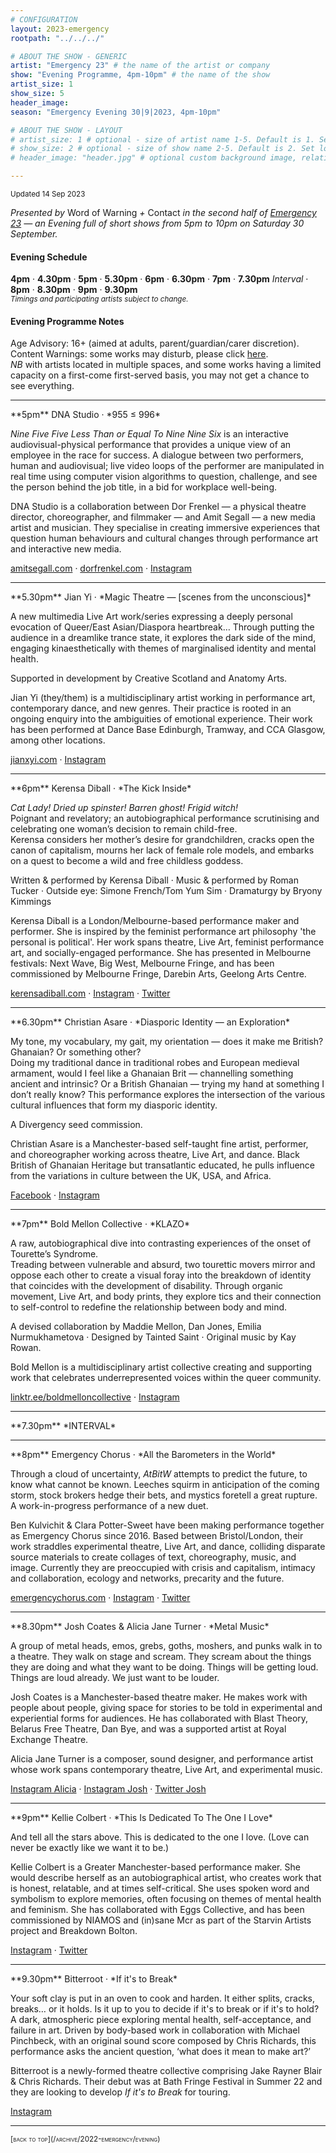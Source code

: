 ```yaml
---
# CONFIGURATION
layout: 2023-emergency
rootpath: "../../../"

# ABOUT THE SHOW - GENERIC
artist: "Emergency 23" # the name of the artist or company
show: "Evening Programme, 4pm-10pm" # the name of the show
artist_size: 1
show_size: 5
header_image:  
season: "Emergency Evening 30|9|2023, 4pm-10pm"

# ABOUT THE SHOW - LAYOUT
# artist_size: 1 # optional - size of artist name 1-5. Default is 1. Set longer names to lower values
# show_size: 2 # optional - size of show name 2-5. Default is 2. Set longer names to lower values
# header_image: "header.jpg" # optional custom background image, relative to current page

---
```

<small>Updated 14 Sep 2023</small>     
        
*Presented by* Word of Warning *+* Contact *in the second half of [Emergency 23](/current/2023-emergency) — an Evening full of short shows from 5pm to 10pm on Saturday 30 September.*        
         
#### Evening Schedule         
**4pm**  · **4.30pm** · **5pm**  · **5.30pm** · **6pm** · **6.30pm** · **7pm** · **7.30pm** *Interval* · **8pm** · **8.30pm** · **9pm** · **9.30pm** <br><small>*Timings and participating artists subject to change.*</small>         
         
#### Evening Programme Notes        
Age Advisory: 16+ (aimed at adults, parent/guardian/carer discretion).<br>Content Warnings: some works may disturb, please click [here](/warnings).<br>*NB* with artists located in multiple spaces, and some works having a limited capacity on a first-come first-served basis, you may not get a chance to see everything.        
<hr>         
**5pm** DNA Studio · *955 ≤ 996*         
         
*Nine Five Five Less Than or Equal To Nine Nine Six* is an interactive audiovisual-physical performance that provides a unique view of an employee in the race for success. A dialogue between two performers, human and audiovisual; live video loops of the performer are manipulated in real time using computer vision algorithms to question, challenge, and see the person behind the job title, in a bid for workplace well-being.         
         
DNA Studio is a collaboration between Dor Frenkel — a physical theatre director, choreographer, and filmmaker — and Amit Segall — a new media artist and musician. They specialise in creating immersive experiences that question human behaviours and cultural changes through performance art and interactive new media.         
         
<a href="http://amitsegall.com" target="_blank">amitsegall.com</a> · <a href="https://dorfrenkel.com" target="_blank">dorfrenkel.com</a> · <a href="https://instagram.com/dnastudio.live" target="_blank">Instagram</a>         
<hr>          
**5.30pm** Jian Yi · *Magic Theatre — [scenes from the unconscious]*         
         
A new multimedia Live Art work/series expressing a deeply personal evocation of Queer/East Asian/Diaspora heartbreak… Through putting the audience in a dreamlike trance state, it explores the dark side of the mind, engaging kinaesthetically with themes of marginalised identity and mental health.         
         
Supported in development by Creative Scotland and Anatomy Arts.         
        
Jian Yi (they/them) is a multidisciplinary artist working in performance art, contemporary dance, and new genres. Their practice is rooted in an ongoing enquiry into the ambiguities of emotional experience. Their work has been performed at Dance Base Edinburgh, Tramway, and CCA Glasgow, among other locations.        
        
<a href="https://jianxyi.com" target="_blank">jianxyi.com</a> · <a href="https://instagram.com/jianx_yi" target="_blank">Instagram</a>         
<hr>          
**6pm** Kerensa Diball · *The Kick Inside*         
        
*Cat Lady! Dried up spinster! Barren ghost! Frigid witch!*<br>Poignant and revelatory; an autobiographical performance scrutinising and celebrating one woman’s decision to remain child-free.<br>Kerensa considers her mother’s desire for grandchildren, cracks open the canon of capitalism, mourns her lack of female role models, and embarks on a quest to become a wild and free childless goddess.         
         
Written & performed by Kerensa Diball · Music & performed by Roman Tucker · Outside eye: Simone French/Tom Yum Sim · Dramaturgy by Bryony Kimmings         
         
Kerensa Diball is a London/Melbourne-based performance maker and performer. She is inspired by the feminist performance art philosophy 'the personal is political'. Her work spans theatre, Live Art, feminist performance art, and socially-engaged performance. She has presented in Melbourne festivals: Next Wave, Big West, Melbourne Fringe, and has been commissioned by Melbourne Fringe, Darebin Arts, Geelong Arts Centre.        
                 
<a href="https://kerensadiball.com" target="_blank">kerensadiball.com</a> · <a href="https://instagram.com/kerensa_diball" target="_blank">Instagram</a> · <a href="https://twitter.com/KerensaDiball" target="_blank">Twitter</a>         
<hr>          
**6.30pm** Christian Asare · *Diasporic Identity — an Exploration*         
        
My tone, my vocabulary, my gait, my orientation — does it make me British? Ghanaian? Or something other?<br>Doing my traditional dance in traditional robes and European medieval armament, would I feel like a Ghanaian Brit — channelling something ancient and intrinsic? Or a British Ghanaian — trying my hand at something I don’t really know? This performance explores the intersection of the various cultural influences that form my diasporic identity.         
         
A Divergency seed commission.         
        
Christian Asare is a Manchester-based self-taught fine artist, performer, and choreographer working across theatre, Live Art, and dance. Black British of Ghanaian Heritage but transatlantic educated, he pulls influence from the variations in culture between the UK, USA, and Africa.          
          
<a href="https://facebook.com/ChristianAsare2016" target="_blank">Facebook</a> · <a href="https://instagram.com/xtianasare" target="_blank">Instagram</a>         
<hr>          
**7pm** Bold Mellon Collective · *KLAZO*        
        
A raw, autobiographical dive into contrasting experiences of the onset of Tourette’s Syndrome.<br>Treading between vulnerable and absurd, two tourettic movers mirror and oppose each other to create a visual foray into the breakdown of identity that coincides with the development of disability. Through organic movement, Live Art, and body prints, they explore tics and their connection to self-control to redefine the relationship between body and mind.         
         
A devised collaboration by Maddie Mellon, Dan Jones, Emilia Nurmukhametova · Designed by Tainted Saint · Original music by Kay Rowan.         
         
Bold Mellon is a multidisciplinary artist collective creating and supporting work that celebrates underrepresented voices within the queer community.         
         
<a href="https://linktr.ee/boldmelloncollective" target="_blank">linktr.ee/boldmelloncollective</a> · <a href="https://instagram.com/boldmelloncollective" target="_blank">Instagram</a>         
<hr>          
**7.30pm** *INTERVAL*        
<hr>          
**8pm** Emergency Chorus · *All the Barometers in the World*         
         
Through a cloud of uncertainty, *AtBitW* attempts to predict the future, to know what cannot be known. Leeches squirm in anticipation of the coming storm, stock brokers hedge their bets, and mystics foretell a great rupture.<br>A work-in-progress performance of a new duet.         
         
Ben Kulvichit & Clara Potter-Sweet have been making performance together as Emergency Chorus since 2016. Based between Bristol/London, their work straddles experimental theatre, Live Art, and dance, colliding disparate source materials to create collages of text, choreography, music, and image. Currently they are preoccupied with crisis and capitalism, intimacy and collaboration, ecology and networks, precarity and the future.          
         
<a href="https://emergencychorus.com" target="_blank">emergencychorus.com</a> · <a href="https://instagram.com/emergencychorus" target="_blank">Instagram</a> · <a href="https://twitter.com/emergencychorus" target="_blank">Twitter</a>         
<hr>          
**8.30pm** Josh Coates & Alicia Jane Turner · *Metal Music*        
        
A group of metal heads, emos, grebs, goths, moshers, and punks walk in to a theatre. They walk on stage and scream. They scream about the things they are doing and what they want to be doing. Things will be getting loud. Things are loud already. We just want to be louder.        
         
Josh Coates is a Manchester-based theatre maker. He makes work with people about people, giving space for stories to be told in experimental and experiential forms for audiences. He has collaborated with Blast Theory, Belarus Free Theatre, Dan Bye, and was a supported artist at Royal Exchange Theatre.         
         
Alicia Jane Turner is a composer, sound designer, and performance artist whose work spans contemporary theatre, Live Art, and experimental music.         
        
<a href="https://instagram.com/aliciajaneturner" target="_blank">Instagram Alicia</a> · <a href="https://instagram.com/j_jcoates" target="_blank">Instagram Josh</a> · <a href="https://twitter.com/J_JCoates" target="_blank">Twitter Josh</a>         
<hr>          
**9pm** Kellie Colbert · *This Is Dedicated To The One I Love*        
         
And tell all the stars above. This is dedicated to the one I love. (Love can never be exactly like we want it to be.)         
         
Kellie Colbert  is a Greater Manchester-based performance maker. She would describe herself as an autobiographical artist, who creates work that is honest, relatable, and at times self-critical. She uses spoken word and symbolism to explore memories, often focusing on themes of mental health and feminism. She has collaborated with Eggs Collective, and has  been commissioned by NIAMOS and (in)sane Mcr as part of the Starvin Artists project and Breakdown Bolton.         
         
<a href="https://instagram.com/kellie.colbert.theatre" target="_blank">Instagram</a> · <a href="https://twitter.com/imKellieColbert" target="_blank">Twitter</a>          
<hr>          
**9.30pm** Bitterroot · *If it's to Break*         
         
Your soft clay is put in an oven to cook and harden. It either splits, cracks, breaks… or it holds. Is it up to you to decide if it's to break or if it's to hold?<br>A dark, atmospheric piece exploring mental health, self-acceptance, and failure in art. Driven by body-based work in collaboration with Michael Pinchbeck, with an original sound score composed by Chris Richards, this performance asks the ancient question, ‘what does it mean to make art?’         
         
Bitterroot is a newly-formed theatre collective comprising Jake Rayner Blair & Chris Richards. Their debut was at Bath Fringe Festival in Summer 22 and they are looking to develop *If it's to Break* for touring.        
        
<a href="https://instagram.com/jake.rb.art" target="_blank">Instagram</a>         
<hr>         
<small><span style='font-variant: small-caps'>[back to top](/archive/2022-emergency/evening)</span></small>
